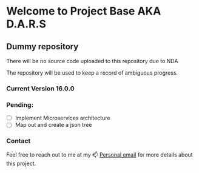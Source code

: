 # Welcome to **Project Base** AKA D.A.R.S

## Dummy repository

There will be no source code uploaded to this repository due to NDA

The repository will be used to keep a record of ambiguous progress.



### Current Version 16.0.0

### Pending:
- [ ] Implement Microservices architecture
- [ ] Map out and create a json tree

### Contact

Feel free to reach out to me at my 📫 [Personal email](mailto:safwanzk@outlook.com?subject=From%20Github%3%20AProject%20Base&body=Hi!%0D%0A%0D%0AI%20would%20like%20some%20information%20regarding%20your%20awesome%20Project%20Base)  for more details about this project. 


